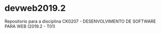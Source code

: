 # devweb2019.2
Repositorio para a disciplina CK0207 - DESENVOLVIMENTO DE SOFTWARE PARA WEB (2019.2 - T01) 
